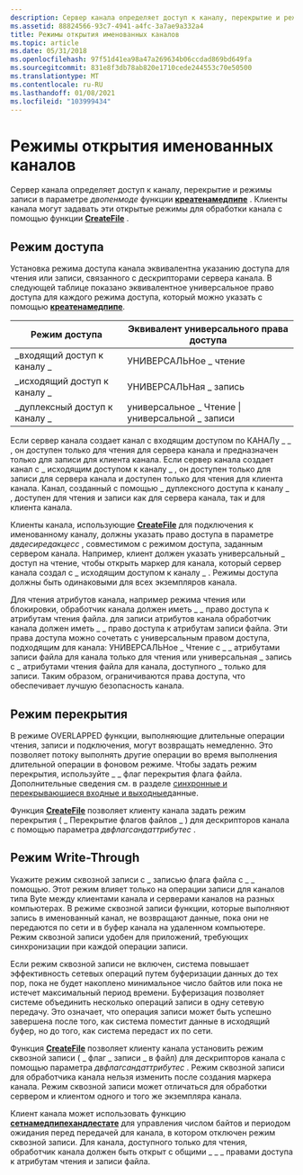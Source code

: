 ```yaml
---
description: Сервер канала определяет доступ к каналу, перекрытие и режимы записи в параметре Двопенмоде функции Креатенамедпипе. Клиенты канала могут задавать эти открытые режимы для обработки канала с помощью функции CreateFile.
ms.assetid: 88824566-93c7-4941-a4fc-3a7ae9a332a4
title: Режимы открытия именованных каналов
ms.topic: article
ms.date: 05/31/2018
ms.openlocfilehash: 97f51d41ea98a47a269634b06ccdad869bd649fa
ms.sourcegitcommit: 831e8f3db78ab820e1710cede244553c70e50500
ms.translationtype: MT
ms.contentlocale: ru-RU
ms.lasthandoff: 01/08/2021
ms.locfileid: "103999434"
---
```

# <a name="named-pipe-open-modes"></a>Режимы открытия именованных каналов

Сервер канала определяет доступ к каналу, перекрытие и режимы записи в параметре *двопенмоде* функции [**креатенамедпипе**](/windows/desktop/api/Winbase/nf-winbase-createnamedpipea) . Клиенты канала могут задавать эти открытые режимы для обработки канала с помощью функции [**CreateFile**](/windows/desktop/api/fileapi/nf-fileapi-createfilea) .

## <a name="access-mode"></a>Режим доступа

Установка режима доступа канала эквивалентна указанию доступа для чтения или записи, связанного с дескрипторами сервера канала. В следующей таблице показано эквивалентное универсальное право доступа для каждого режима доступа, который можно указать с помощью [**креатенамедпипе**](/windows/desktop/api/Winbase/nf-winbase-createnamedpipea).



| Режим доступа            | Эквивалент универсального права доступа |
|------------------------|---------------------------------|
| \_входящий доступ к каналу \_  | УНИВЕРСАЛЬНое \_ чтение                   |
| \_исходящий доступ к каналу \_ | УНИВЕРСАЛЬНая \_ запись                  |
| \_дуплексный доступ к каналу \_   | универсальное \_ Чтение \| универсальной \_ записи |



 

Если сервер канала создает канал с входящим доступом по КАНАЛу \_ \_ , он доступен только для чтения для сервера канала и предназначен только для записи для клиента канала. Если сервер канала создает канал с \_ исходящим доступом к каналу \_ , он доступен только для записи для сервера канала и доступен только для чтения для клиента канала. Канал, созданный с помощью \_ дуплексного доступа к каналу \_ , доступен для чтения и записи как для сервера канала, так и для клиента канала.

Клиенты канала, использующие [**CreateFile**](/windows/desktop/api/fileapi/nf-fileapi-createfilea) для подключения к именованному каналу, должны указать право доступа в параметре *двдесиредакцесс* , совместимом с режимом доступа, заданным сервером канала. Например, клиент должен указать универсальный \_ доступ на чтение, чтобы открыть маркер для канала, который сервер канала создал с \_ исходящим доступом к каналу \_ . Режимы доступа должны быть одинаковыми для всех экземпляров канала.

Для чтения атрибутов канала, например режима чтения или блокировки, обработчик канала должен иметь \_ \_ право доступа к атрибутам чтения файла. для записи атрибутов канала обработчик канала должен иметь \_ \_ право доступа к атрибутам записи файла. Эти права доступа можно сочетать с универсальным правом доступа, подходящим для канала: УНИВЕРСАЛЬНое \_ Чтение с \_ \_ атрибутами записи файла для канала только для чтения или универсальная \_ запись с \_ атрибутами чтения файла для канала, доступного \_ только для записи. Таким образом, ограничиваются права доступа, что обеспечивает лучшую безопасность канала.

## <a name="overlapped-mode"></a>Режим перекрытия

В режиме OVERLAPPED функции, выполняющие длительные операции чтения, записи и подключения, могут возвращать немедленно. Это позволяет потоку выполнять другие операции во время выполнения длительной операции в фоновом режиме. Чтобы задать режим перекрытия, используйте \_ \_ флаг перекрытия флага файла. Дополнительные сведения см. в разделе [синхронные и перекрывающиеся входные и выходные](synchronous-and-overlapped-input-and-output.md)данные.

Функция [**CreateFile**](/windows/desktop/api/fileapi/nf-fileapi-createfilea) позволяет клиенту канала задать режим перекрытия ( \_ Перекрытие флагов файлов \_ ) для дескрипторов канала с помощью параметра *двфлагсандаттрибутес* .

## <a name="write-through-mode"></a>Режим Write-Through

Укажите режим сквозной записи с \_ записью флага файла с \_ \_ помощью. Этот режим влияет только на операции записи для каналов типа Byte между клиентами канала и серверами каналов на разных компьютерах. В режиме сквозной записи функции, которые выполняют запись в именованный канал, не возвращают данные, пока они не передаются по сети и в буфер канала на удаленном компьютере. Режим сквозной записи удобен для приложений, требующих синхронизации при каждой операции записи.

Если режим сквозной записи не включен, система повышает эффективность сетевых операций путем буферизации данных до тех пор, пока не будет накоплено минимальное число байтов или пока не истечет максимальный период времени. Буферизация позволяет системе объединить несколько операций записи в одну сетевую передачу. Это означает, что операция записи может быть успешно завершена после того, как система поместит данные в исходящий буфер, но до того, как система передаст их по сети.

Функция [**CreateFile**](/windows/desktop/api/fileapi/nf-fileapi-createfilea) позволяет клиенту канала установить режим сквозной записи ( \_ флаг \_ записи \_ в файл) для дескрипторов канала с помощью параметра *двфлагсандаттрибутес* . Режим сквозной записи для обработчика канала нельзя изменить после создания маркера канала. Режим сквозной записи может отличаться для обработки сервером и клиентом одного и того же экземпляра канала.

Клиент канала может использовать функцию [**сетнамедпипехандлестате**](/windows/win32/api/namedpipeapi/nf-namedpipeapi-setnamedpipehandlestate) для управления числом байтов и периодом ожидания перед передачей для канала, в котором отключен режим сквозной записи. Для канала, доступного только для чтения, обработчик канала должен быть открыт с общими \_ \_ \_ правами доступа к атрибутам чтения и записи файла.

 

 
